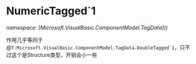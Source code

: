 ﻿# NumericTagged`1
_namespace: [Microsoft.VisualBasic.ComponentModel.TagData](<a href="#" onClick="load('/docs/Microsoft.VisualBasic.ComponentModel.TagData/index.md')"></a>)_

作用几乎等同于@``T:Microsoft.VisualBasic.ComponentModel.TagData.DoubleTagged`1``，只不过这个是Structure类型，开销会小一些




